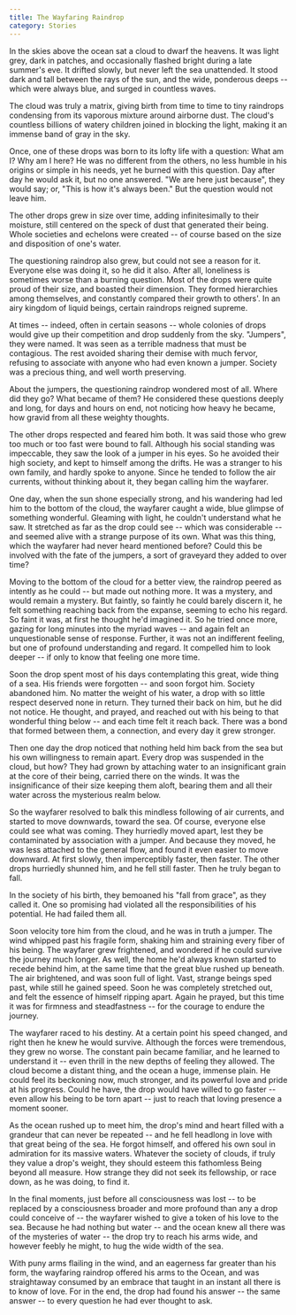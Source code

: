 ```yaml
---
title: The Wayfaring Raindrop
category: Stories
---
```


In the skies above the ocean sat a cloud to dwarf the heavens.  It was
light grey, dark in patches, and occasionally flashed bright during a
late summer's eve.  It drifted slowly, but never left the sea
unattended.  It stood dark and tall between the rays of the sun, and the
wide, ponderous deeps -- which were always blue, and surged in countless
waves.

The cloud was truly a matrix, giving birth from time to time to tiny
raindrops condensing from its vaporous mixture around airborne dust.
The cloud's countless billions of watery children joined in blocking the
light, making it an immense band of gray in the sky.

Once, one of these drops was born to its lofty life with a question:
What am I?  Why am I here?  He was no different from the others, no less
humble in his origins or simple in his needs, yet he burned with this
question.  Day after day he would ask it, but no one answered.  "We are
here just because", they would say; or, "This is how it's always been."
But the question would not leave him.

The other drops grew in size over time, adding infinitesimally to their
moisture, still centered on the speck of dust that generated their
being.  Whole societies and echelons were created -- of course based on
the size and disposition of one's water.

The questioning raindrop also grew, but could not see a reason for it.
Everyone else was doing it, so he did it also.  After all, loneliness is
sometimes worse than a burning question.  Most of the drops were quite
proud of their size, and boasted their dimension.  They formed
hierarchies among themselves, and constantly compared their growth to
others'.  In an airy kingdom of liquid beings, certain raindrops reigned
supreme.

At times -- indeed, often in certain seasons -- whole colonies of drops
would give up their competition and drop suddenly from the sky.
"Jumpers", they were named.  It was seen as a terrible madness that must
be contagious.  The rest avoided sharing their demise with much fervor,
refusing to associate with anyone who had even known a jumper.  Society
was a precious thing, and well worth preserving.

About the jumpers, the questioning raindrop wondered most of all.  Where
did they go?  What became of them?  He considered these questions deeply
and long, for days and hours on end, not noticing how heavy he became,
how gravid from all these weighty thoughts.

The other drops respected and feared him both.  It was said those who
grew too much or too fast were bound to fall.  Although his social
standing was impeccable, they saw the look of a jumper in his eyes.  So
he avoided their high society, and kept to himself among the drifts.  He
was a stranger to his own family, and hardly spoke to anyone.  Since he
tended to follow the air currents, without thinking about it, they began
calling him the wayfarer.

One day, when the sun shone especially strong, and his wandering had led
him to the bottom of the cloud, the wayfarer caught a wide, blue glimpse
of something wonderful.  Gleaming with light, he couldn't understand
what he saw.  It stretched as far as the drop could see -- which was
considerable -- and seemed alive with a strange purpose of its own.
What was this thing, which the wayfarer had never heard mentioned
before?  Could this be involved with the fate of the jumpers, a sort of
graveyard they added to over time?

Moving to the bottom of the cloud for a better view, the raindrop peered
as intently as he could -- but made out nothing more.  It was a mystery,
and would remain a mystery.  But faintly, so faintly he could barely
discern it, he felt something reaching back from the expanse, seeming to
echo his regard.  So faint it was, at first he thought he'd imagined it.
So he tried once more, gazing for long minutes into the myriad waves --
and again felt an unquestionable sense of response.  Further, it was not
an indifferent feeling, but one of profound understanding and regard.
It compelled him to look deeper -- if only to know that feeling one more
time.

Soon the drop spent most of his days contemplating this great, wide
thing of a sea.  His friends were forgotten -- and soon forgot him.
Society abandoned him.  No matter the weight of his water, a drop with
so little respect deserved none in return.  They turned their back on
him, but he did not notice.  He thought, and prayed, and reached out
with his being to that wonderful thing below -- and each time felt it
reach back.  There was a bond that formed between them, a connection,
and every day it grew stronger.

Then one day the drop noticed that nothing held him back from the sea
but his own willingness to remain apart.  Every drop was suspended in
the cloud, but how?  They had grown by attaching water to an
insignificant grain at the core of their being, carried there on the
winds.  It was the insignificance of their size keeping them aloft,
bearing them and all their water across the mysterious realm below.

So the wayfarer resolved to balk this mindless following of air
currents, and started to move downwards, toward the sea.  Of course,
everyone else could see what was coming.  They hurriedly moved apart,
lest they be contaminated by association with a jumper.  And because
they moved, he was less attached to the general flow, and found it even
easier to move downward.  At first slowly, then imperceptibly faster,
then faster.  The other drops hurriedly shunned him, and he fell still
faster.  Then he truly began to fall.

In the society of his birth, they bemoaned his "fall from grace", as
they called it.  One so promising had violated all the responsibilities
of his potential.  He had failed them all.

Soon velocity tore him from the cloud, and he was in truth a jumper.
The wind whipped past his fragile form, shaking him and straining every
fiber of his being.  The wayfarer grew frightened, and wondered if he
could survive the journey much longer.  As well, the home he'd always
known started to recede behind him, at the same time that the great blue
rushed up beneath.  The air brightened, and was soon full of light.
Vast, strange beings sped past, while still he gained speed.  Soon he
was completely stretched out, and felt the essence of himself ripping
apart.  Again he prayed, but this time it was for firmness and
steadfastness -- for the courage to endure the journey.

The wayfarer raced to his destiny.  At a certain point his speed
changed, and right then he knew he would survive.  Although the forces
were tremendous, they grew no worse.  The constant pain became familiar,
and he learned to understand it -- even thrill in the new depths of
feeling they allowed.  The cloud become a distant thing, and the ocean a
huge, immense plain.  He could feel its beckoning now, much stronger,
and its powerful love and pride at his progress.  Could he have, the
drop would have willed to go faster -- even allow his being to be torn
apart -- just to reach that loving presence a moment sooner.

As the ocean rushed up to meet him, the drop's mind and heart filled
with a grandeur that can never be repeated -- and he fell headlong in
love with that great being of the sea.  He forgot himself, and offered
his own soul in admiration for its massive waters.  Whatever the society
of clouds, if truly they value a drop's weight, they should esteem this
fathomless Being beyond all measure.  How strange they did not seek its
fellowship, or race down, as he was doing, to find it.

In the final moments, just before all consciousness was lost -- to be
replaced by a consciousness broader and more profound than any a drop
could conceive of -- the wayfarer wished to give a token of his love to
the sea.  Because he had nothing but water -- and the ocean knew all
there was of the mysteries of water -- the drop try to reach his arms
wide, and however feebly he might, to hug the wide width of the sea.

With puny arms flailing in the wind, and an eagerness far greater than
his form, the wayfaring raindrop offered his arms to the Ocean, and was
straightaway consumed by an embrace that taught in an instant all there
is to know of love.  For in the end, the drop had found his answer --
the same answer -- to every question he had ever thought to ask.


